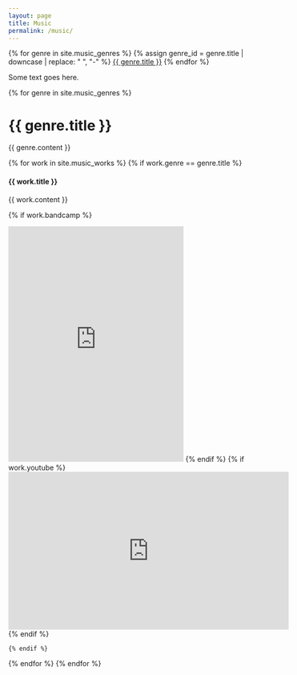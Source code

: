 ```yaml
---
layout: page
title: Music
permalink: /music/
---
```


<div class="trigger">
  {% for genre in site.music_genres %}
    {% assign genre_id = genre.title | downcase | replace: " ", "-" %}
    <a class="page-link" href="#{{ genre_id }}">{{ genre.title }}</a>
  {% endfor %}
</div>

Some text goes here.

{% for genre in site.music_genres %}
# {{ genre.title }}

{{ genre.content }}

  {% for work in site.music_works %}
    {% if work.genre == genre.title %}

#### {{ work.title }}

{{ work.content }}

{% if work.bandcamp %}
  <iframe style="border: 0; width: 350px; height: 470px;" src="https://bandcamp.com/EmbeddedPlayer/{% if work.bandcamp.album_num %}album={{ work.bandcamp.album_num }}{% else %}track={{ work.bandcamp.track_num }}{% endif %}/size=large/bgcol=ffffff/linkcol=0687f5/tracklist=false/transparent=true/" seamless>
    <a href="{{ work.bandcamp.url }}">
      {{work.bandcamp.title}}
    </a>
  </iframe>
{% endif %}
{% if work.youtube %}
  <iframe width="560" height="315" src="https://www.youtube-nocookie.com/embed/{{ work.youtube }}" frameborder="0" allow="accelerometer; autoplay; clipboard-write; encrypted-media; gyroscope; picture-in-picture" allowfullscreen></iframe>
{% endif %}

    {% endif %}
  {% endfor %}
{% endfor %}
